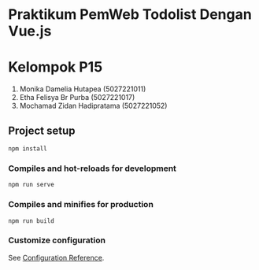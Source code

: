 # Praktikum PemWeb Todolist Dengan Vue.js

# Kelompok P15
1. Monika Damelia Hutapea (5027221011)
2. Etha Felisya Br Purba (5027221017)
3. Mochamad Zidan Hadipratama (5027221052)

## Project setup
```
npm install
```

### Compiles and hot-reloads for development
```
npm run serve
```

### Compiles and minifies for production
```
npm run build
```

### Customize configuration
See [Configuration Reference](https://cli.vuejs.org/config/).
